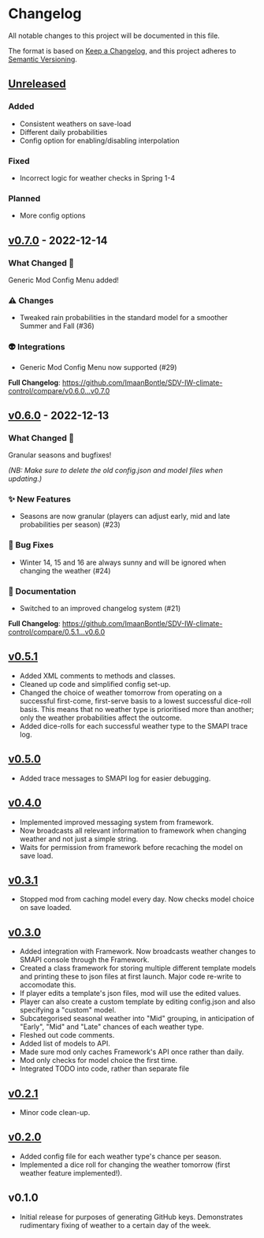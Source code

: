 # Changelog

All notable changes to this project will be documented in this file.

The format is based on [Keep a Changelog](https://keepachangelog.com/en/1.0.0/),
and this project adheres to [Semantic Versioning](https://semver.org/spec/v2.0.0.html).

## [Unreleased](https://github.com/ImaanBontle/SDV-IW-climate-control/compare/v0.7.0...HEAD)

### Added

- Consistent weathers on save-load
- Different daily probabilities
- Config option for enabling/disabling interpolation

### Fixed

- Incorrect logic for weather checks in Spring 1-4

### Planned

- More config options

## [v0.7.0](https://github.com/ImaanBontle/SDV-IW-climate-control/compare/v0.6.0...v0.7.0) - 2022-12-14

### What Changed 🚀

Generic Mod Config Menu added!

### ⚠️ Changes

- Tweaked rain probabilities in the standard model for a smoother Summer and Fall (#36)

### 👽️ Integrations

- Generic Mod Config Menu now supported (#29)

**Full Changelog**: https://github.com/ImaanBontle/SDV-IW-climate-control/compare/v0.6.0...v0.7.0

## [v0.6.0](https://github.com/ImaanBontle/SDV-IW-climate-control/compare/0.5.1...v0.6.0) - 2022-12-13

### What Changed 🚀

Granular seasons and bugfixes!

*(NB: Make sure to delete the old config.json and model files when updating.)*

### ✨ New Features

- Seasons are now granular (players can adjust early, mid and late probabilities per season) (#23)

### 🐛 Bug Fixes

- Winter 14, 15 and 16 are always sunny and will be ignored when changing the weather (#24)

### 📄 Documentation

- Switched to an improved changelog system (#21)

**Full Changelog**: https://github.com/ImaanBontle/SDV-IW-climate-control/compare/0.5.1...v0.6.0

## [v0.5.1](https://github.com/ImaanBontle/SDV-IW-climate-control/compare/0.5.0...0.5.1)

- Added XML comments to methods and classes.
- Cleaned up code and simplified config set-up.
- Changed the choice of weather tomorrow from operating on a successful first-come, first-serve basis to a lowest successful dice-roll basis. This means that no weather type is prioritised more than another; only the weather probabilities affect the outcome.
- Added dice-rolls for each successful weather type to the SMAPI trace log.

## [v0.5.0](https://github.com/ImaanBontle/SDV-IW-climate-control/compare/0.4.0...0.5.0)

- Added trace messages to SMAPI log for easier debugging.

## [v0.4.0](https://github.com/ImaanBontle/SDV-IW-climate-control/compare/0.3.1...0.4.0)

- Implemented improved messaging system from framework.
- Now broadcasts all relevant information to framework when changing weather and not just a simple string.
- Waits for permission from framework before recaching the model on save load.

## [v0.3.1](https://github.com/ImaanBontle/SDV-IW-climate-control/compare/0.3.0...0.3.1)

- Stopped mod from caching model every day. Now checks model choice on save loaded.

## [v0.3.0](https://github.com/ImaanBontle/SDV-IW-climate-control/compare/0.2.1...0.3.0)

- Added integration with Framework. Now broadcasts weather changes to SMAPI console through the Framework.
- Created a class framework for storing multiple different template models and printing these to json files at first launch. Major code re-write to accomodate this.
- If player edits a template's json files, mod will use the edited values.
- Player can also create a custom template by editing config.json and also specifying a "custom" model.
- Subcategorised seasonal weather into "Mid" grouping, in anticipation of "Early", "Mid" and "Late" chances of each weather type.
- Fleshed out code comments.
- Added list of models to API.
- Made sure mod only caches Framework's API once rather than daily.
- Mod only checks for model choice the first time.
- Integrated TODO into code, rather than separate file

## [v0.2.1](https://github.com/ImaanBontle/SDV-IW-climate-control/compare/0.2.0...0.2.1)

- Minor code clean-up.

## [v0.2.0](https://github.com/ImaanBontle/SDV-IW-climate-control/compare/0.1.0...0.2.0)

- Added config file for each weather type's chance per season.
- Implemented a dice roll for changing the weather tomorrow (first weather feature implemented!).

## v0.1.0

- Initial release for purposes of generating GitHub keys. Demonstrates rudimentary fixing of weather to a certain day of the week.
